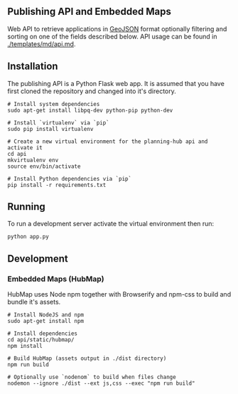 ## Publishing API and Embedded Maps

Web API to retrieve applications in [GeoJSON](http://geojson.org/) format optionally filtering and sorting on one of the fields described below. API usage can be found in [./templates/md/api.md](./templates/md/api.md).

## Installation

The publishing API is a Python Flask web app. It is assumed that you have first cloned the repository and changed into it's directory.

    # Install system dependencies
    sudo apt-get install libpq-dev python-pip python-dev

    # Install `virtualenv` via `pip`
    sudo pip install virtualenv

    # Create a new virtual environment for the planning-hub api and activate it
    cd api
    mkvirtualenv env
    source env/bin/activate

    # Install Python dependencies via `pip`
    pip install -r requirements.txt

## Running

To run a development server activate the virtual environment then run:

    python app.py

## Development

### Embedded Maps (HubMap)

HubMap uses Node npm together with Browserify and npm-css to build and bundle it's assets.

    # Install NodeJS and npm
    sudo apt-get install npm

    # Install dependencies
    cd api/static/hubmap/
    npm install

    # Build HubMap (assets output in ./dist directory)
    npm run build

    # Optionally use `nodenom` to build when files change
    nodemon --ignore ./dist --ext js,css --exec "npm run build"
